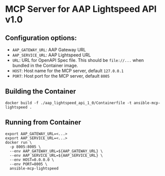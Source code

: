 # MCP Server for AAP Lightspeed API v1.0

## Configuration options:

- `AAP_GATEWAY_URL`: AAP Gateway URL
- `AAP_SERVICE_URL`: AAP Lightspeed URL
- `URL`: URL for OpenAPI Spec file. This should be `file://...` when bundled in the Container image.
- `HOST`: Host name for the MCP server, default `127.0.0.1`
- `PORT`: Host port for the MCP server, default `8005`

## Building the Container
```commandline
docker build -f ./aap_lightspeed_api_1_0/Containerfile -t ansible-mcp-lightspeed .
```

## Running from Container

```commandline
export AAP_GATEWAY_URL=<...>
export AAP_SERVICE_URL=<...>
docker run \
  -p 8005:8005 \
  --env AAP_GATEWAY_URL=${AAP_GATEWAY_URL} \
  --env AAP_SERVICE_URL=${AAP_SERVICE_URL} \
  --env HOST=0.0.0.0 \
  --env PORT=8005 \
  ansible-mcp-lightspeed
```